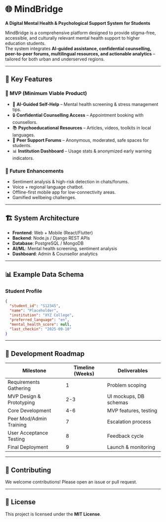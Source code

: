 # 🌐 MindBridge
**A Digital Mental Health & Psychological Support System for Students**

MindBridge is a comprehensive platform designed to provide stigma-free, accessible, and culturally relevant mental health support to higher education students.  
The system integrates **AI-guided assistance, confidential counselling, peer-to-peer forums, multilingual resources, and actionable analytics** – tailored for both urban and underserved regions.

---

## 🚀 Key Features
### 🎯 MVP (Minimum Viable Product)
- 🤖 **AI-Guided Self-Help** – Mental health screening & stress management tips.  
- 🔒 **Confidential Counselling Access** – Appointment booking with counsellors.  
- 📚 **Psychoeducational Resources** – Articles, videos, toolkits in local languages.  
- 👥 **Peer Support Forums** – Anonymous, moderated, safe spaces for students.  
- 📊 **Institution Dashboard** – Usage stats & anonymized early warning indicators.  

### 🔮 Future Enhancements
- Sentiment analysis & high-risk detection in chats/forums.  
- Voice + regional language chatbot.  
- Offline-first mobile app for low-connectivity areas.  
- Gamified wellbeing challenges.  

---

## 🏗️ System Architecture
- **Frontend**: Web + Mobile (React/Flutter)  
- **Backend**: Node.js / Django REST APIs  
- **Database**: PostgreSQL / MongoDB  
- **AI/ML**: Mental health screening, sentiment analysis  
- **Dashboard**: Admin & Counsellor analytics  

---

## 📊 Example Data Schema
### Student Profile
```json
{
  "student_id": "S12345",
  "name": "Placeholder",
  "institution": "XYZ College",
  "preferred_language": "en",
  "mental_health_score": null,
  "last_checkin": "2025-09-10"
}
```

---

## 📅 Development Roadmap
| Milestone                | Timeline (Weeks) | Deliverables |
|---------------------------|------------------|--------------|
| Requirements Gathering    | 1                | Problem scoping |
| MVP Design & Prototyping  | 2-3              | UI mockups, DB schemas |
| Core Development          | 4-6              | MVP features, testing |
| Peer Mod/Admin Training   | 7                | Escalation process |
| User Acceptance Testing   | 8                | Feedback cycle |
| Final Deployment          | 9                | Launch & monitoring |

---

## 🤝 Contributing
We welcome contributions! Please open an issue or pull request.  

---

## 📜 License
This project is licensed under the **MIT License**.
